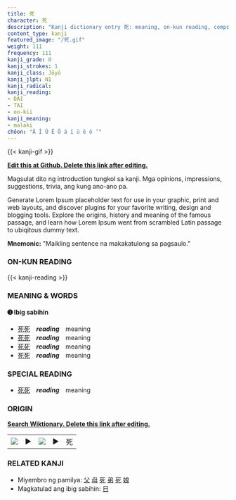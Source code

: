 ```yaml
---
title: 死
character: 死
description: "Kanji dictionary entry 死: meaning, on-kun reading, compounds, origin, related kanji"
content_type: kanji
featured_image: "/死.gif"
weight: 111
frequency: 111
kanji_grade: 0
kanji_strokes: 1
kanji_class: Jōyō
kanji_jlpt: N1
kanji_radical: 
kanji_reading: 
- DAI
- TAI
- oo-kii
kanji_meaning:
- malaki
chōon: "Ā Ī Ū Ē Ō ā ī ū ē ō ’"
---
```

[//]: # (Don't edit the line below. Kanji animated GIF code is automatically generated.)
{{< kanji-gif >}}

[//]: # (Edit below this line.)

**[Edit this at Github. Delete this link after editing.](https://github.com/tim0g/tim/tree/main/content/kanji/死/index.md)**

Magsulat dito ng introduction tungkol sa kanji. Mga opinions, impressions, suggestions, trivia, ang kung ano-ano pa.

Generate Lorem Ipsum placeholder text for use in your graphic, print and web layouts, and discover plugins for your favorite writing, design and blogging tools. Explore the origins, history and meaning of the famous passage, and learn how Lorem Ipsum went from scrambled Latin passage to ubiqitous dummy text.
 
**Mnemonic:** "Maikling sentence na makakatulong sa pagsaulo."

### ON-KUN READING

[//]: # (Don't edit the line below. ON-KUN READING code is automatically generated.)
{{< kanji-reading >}}

### MEANING & WORDS

#### ➊ **Ibig sabihin**
  - [死](../死)[死](../死)　***reading***　meaning
  - [死](../死)[死](../死)　***reading***　meaning
  - [死](../死)[死](../死)　***reading***　meaning
  - [死](../死)[死](../死)　***reading***　meaning

### SPECIAL READING
  - [死](../死)[死](../死)　***reading***　meaning

### ORIGIN

**[Search Wiktionary. Delete this link after editing.](https://wiktionary.org/wiki/死)**
<table class="kanji-table"><tr><td>
<img src="60px-死-bronze.svg.png">
</td><td>▶</td><td>
<img src="60px-死-oracle.svg.png">
</td><td>▶</td>
<td class="kanji-origin">死</td>
</tr></table>

### RELATED KANJI
- Miyembro ng pamilya: [父](../父) [母](../母) [死](../死) [弟](../弟) [死](../死) [娘](../娘)
- Magkatulad ang ibig sabihin: [日](../日)
